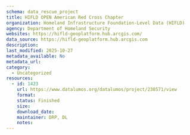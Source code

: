 ```yaml
---
schema: data_rescue_project 
title: HIFLD OPEN American Red Cross Chapter
organization: Homeland Infrastructure Foundation-Level Data (HIFLD)
agency: Department of Homeland Security
websites: https://hifld-geoplatform.hub.arcgis.com/
data_source: https://hifld-geoplatform.hub.arcgis.com
description: 
last_modified: 2025-10-27
metadata_available: No
metadata_url: 
category:
  - Uncategorized 
resources:
  - id: 1423
    url: https://www.datalumos.org/datalumos/project/238571/view
    format: 
    status: Finished
    size: 
    download_date: 
    maintainer: DRP, DL
    notes: 
---
```

